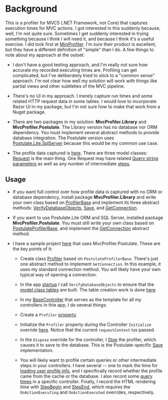 # Background

This is a profiler for MVC5 (.NET Framework, not Core) that captures execution times for MVC actions. I got interested in this suddenly because, well, I'm not quite sure. Sometimes I get suddenly interested in trying something because I think I will need it, and because I think it's a useful exercise. I did look first at [MiniProfiler](https://miniprofiler.com). I'm sure their product is excellent, but they have a different definition of "simple" than I do. A few things to note about my approach at the outset:

- I don't have a good testing approach, and I'm really not sure how accurate my recorded executing times are. Profiling can get complicated, but I've deliberately tried to stick to a "common sense" approach. I'm not clear how well my solution will work with things like partial views and other subtleties of the MVC pipeline.

- There's no UI in my approach. I merely capture run times and some related HTTP request data in some tables. I would love to incorporate Razor UI in my package, but I'm not sure how to make that work from a Nuget package.

- There are two packages in my solution: **MvcProfiler.Library** and **MvcProfiler.Postulate**. The Library version has no database nor ORM dependency. You must implement several abstract methods to provide database integration. The Postulate version uses [Postulate.Lite.SqlServer](https://github.com/adamosoftware/Postulate.Lite) because this would be my common use case.

- The profile data captured is [here](https://github.com/adamosoftware/MvcProfiler/tree/master/MvcProfiler/Models). There are three model classes: [Request](https://github.com/adamosoftware/MvcProfiler/blob/master/MvcProfiler/Models/Request.cs) is the main thing. One Request may have related [Query string parameters](https://github.com/adamosoftware/MvcProfiler/blob/master/MvcProfiler/Models/Parameter.cs) as well as any number of intermediate [steps](https://github.com/adamosoftware/MvcProfiler/blob/master/MvcProfiler/Models/Step.cs).

## Usage

- If you want full control over how profile data is captured with no ORM or database dependency, install package **MvcProfiler.Library** and write your own class based on [ProfilerBase](https://github.com/adamosoftware/MvcProfiler/blob/master/MvcProfiler/ProfilerBase.cs) and implement its three abstract methods: [VerifyDatabaseObjects](https://github.com/adamosoftware/MvcProfiler/blob/master/MvcProfiler/ProfilerBase.cs#L53), [Save](https://github.com/adamosoftware/MvcProfiler/blob/master/MvcProfiler/ProfilerBase.cs#L59), and [GetConnection](https://github.com/adamosoftware/MvcProfiler/blob/master/MvcProfiler/ProfilerBase.cs#L64).

- If you want to use Postulate.Lite ORM and SQL Server, installed package **MvcProfiler.Postulate**. You must still write your own class based on [PostulateProfilerBase](https://github.com/adamosoftware/MvcProfiler/blob/master/MvcProfiler.Postulate/PostulateProfilerBase.cs), and implement the [GetConnection](https://github.com/adamosoftware/MvcProfiler/blob/master/MvcProfiler/ProfilerBase.cs#L64) abstract method.

- I have a sample project [here](https://github.com/adamosoftware/MvcSpace) that uses MvcProfiler.Postulate. These are the key points of it:

    - Create class [Profiler](https://github.com/adamosoftware/MvcSpace/blob/master/MvcSpace.App/Profiler.cs) based on `PostulateProfilerBase`. There's just one abstract method to implement `GetConnection`. In this example, it uses my standard connection method. You will likely have your own typical way of opening a connection.
    
    - In the app [startup](https://github.com/adamosoftware/MvcSpace/blob/master/MvcSpace.App/Startup.cs#L14) I call `VerifyDatabaseObjects` to ensure that the [model class tables](https://github.com/adamosoftware/MvcProfiler/tree/master/MvcProfiler/Models) are built. The table creation work is done [here](https://github.com/adamosoftware/MvcProfiler/blob/master/MvcProfiler.Postulate/PostulateProfilerBase.cs#L21)
    
    - In my [BaseController](https://github.com/adamosoftware/MvcSpace/blob/master/MvcSpace.App/BaseController.cs) that serves as the template for all my controllers in thie app, I do several things:
    
    - Create a `Profiler` [property](https://github.com/adamosoftware/MvcSpace/blob/master/MvcSpace.App/BaseController.cs#L17)
    
    - Initialize the `Profiler` property during the Controller `Initialize` override [here](https://github.com/adamosoftware/MvcSpace/blob/master/MvcSpace.App/BaseController.cs#L28). Notice that the current `requestContext` ius passed.
    
    - In the `Dispose` override for the controller, I [Stop](https://github.com/adamosoftware/MvcSpace/blob/master/MvcSpace.App/BaseController.cs#L80) the profiler, which causes it to save to the database. This is the Postulate-specific [Save](https://github.com/adamosoftware/MvcProfiler/blob/master/MvcProfiler.Postulate/PostulateProfilerBase.cs#L40) implementation.
    
    - You will likely want to profile certain queries or other intermediate steps in your controllers. I have several -- one to mark the time for [loading user profile info](https://github.com/adamosoftware/MvcSpace/blob/master/MvcSpace.App/BaseController.cs#L35), and I specifically record whether the profile came from the cache or the database. I also record some [query times](https://github.com/adamosoftware/MvcSpace/blob/master/MvcSpace.App/Controllers/DataModelController.cs#L20) in a specific controller. Finally, I record the HTML rendering time with [StepBegin](https://github.com/adamosoftware/MvcSpace/blob/master/MvcSpace.App/BaseController.cs#L45) and [StepEnd](https://github.com/adamosoftware/MvcSpace/blob/master/MvcSpace.App/BaseController.cs#L74), which requires the `OnActionExecuting` and `OnActionExecuted` overrides, respectively.

